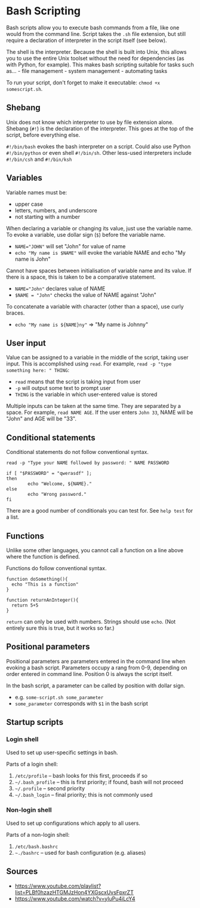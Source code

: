 Bash Scripting
==============

Bash scripts allow you to execute bash commands from a file, like one would from the command line. Script takes the `.sh` file extension, but still require a declaration of interpreter in the script itself (see below).

The shell is the interpreter. Because the shell is built into Unix, this allows you to use the entire Unix toolset without the need for dependencies (as with Python, for example). This makes bash scripting suitable for tasks such as...
	- file management
	- system management
	- automating tasks

To run your script, don't forget to make it executable: `chmod +x somescript.sh`.

Shebang
-------

Unix does not know which interpreter to use by file extension alone. Shebang (`#!`) is the declaration of the interpreter. This goes at the top of the script, before everything else.

`#!/bin/bash` evokes the bash interpreter on a script. Could also use Python `#!/bin/python` or even shell `#!/bin/sh`. Other less-used interpreters include `#!/bin/csh` and `#!/bin/ksh`

Variables
---------

Variable names must be:
- upper case
- letters, numbers, and underscore
- not starting with a number

When declaring a variable or changing its value, just use the variable name. To evoke a variable, use dollar sign (`$`) before the variable name.
- `NAME="JOHN"` will set "John" for value of name
- `echo "My name is $NAME"` will evoke the variable NAME and echo "My name is John"

Cannot have spaces between initialisation of variable name and its value. If there is a space, this is taken to be a comparative statement.
- `NAME="John"` declares value of NAME
- `$NAME = "John"` checks the value of NAME against "John"

To concatenate a variable with character (other than a space), use curly braces.
- `echo "My name is ${NAME}ny"` => "My name is Johnny"

User input
----------

Value can be assigned to a variable in the middle of the script, taking user input. This is accomplished using `read`. For example, `read -p "type something here: " THING`:
- `read` means that the script is taking input from user
- `-p` will output some text to prompt user
- `THING` is the variable in which user-entered value is stored

Multiple inputs can be taken at the same time. They are separated by a space. For example, `read NAME AGE`. If the user enters `John 33`, NAME will be "John" and AGE will be "33".

Conditional statements
----------------------

Conditional statements do not follow conventional syntax.

```
read -p "Type your NAME followed by password: " NAME PASSWORD

if [ "$PASSWORD" = "qwerasdf" ];
then
        echo "Welcome, ${NAME}."
else
        echo "Wrong password."
fi
```

There are a good number of conditionals you can test for. See `help test` for a list.

Functions
---------

Unlike some other languages, you cannot call a function on a line above where the function is defined.

Functions do follow conventional syntax.

```
function doSomething(){
  echo "This is a function"
}
```

```
function returnAnInteger(){
  return 5+5
}
```

`return` can only be used with numbers. Strings should use `echo`. (Not entirely sure this is true, but it works so far.)

Positional parameters
---------------------

Positional parameters are parameters entered in the command line when evoking a bash script. Parameters occupy a rang from 0-9, depending on order entered in command line. Position 0 is always the script itself.

In the bash script, a parameter can be called by position with dollar sign.
- e.g. `some-script.sh some_parameter`
- `some_parameter` corresponds with `$1` in the bash script

Startup scripts
---------------

### Login shell

Used to set up user-specific settings in bash.

Parts of a login shell:
1. `/etc/profile` – bash looks for this first, proceeds if so
2. `~/.bash_profile` – this is first priority; if found, bash will not proceed
3. `~/.profile` – second priority
4. `~/.bash_login` – final priority; this is not commonly used

### Non-login shell

Used to set up configurations which apply to all users.

Parts of a non-login shell:
1. `/etc/bash.bashrc`
2. `~./bashrc` – used for bash configuration (e.g. aliases)

Sources
-------

- https://www.youtube.com/playlist?list=PLBf0hzazHTGMJzHon4YXGscxUvsFpxrZT
- https://www.youtube.com/watch?v=yIuPu4iLcY4
